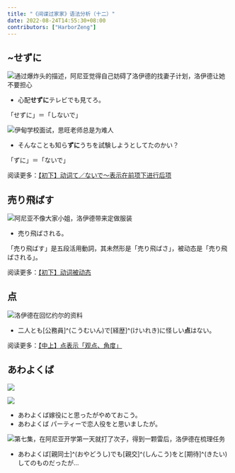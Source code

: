 ```yaml
---
title: "《间谍过家家》语法分析（十二）"
date: 2022-08-24T14:55:30+08:00
contributors: ["HarborZeng"]
---
```


## ~せずに

![通过爆炸头的描述，阿尼亚觉得自己妨碍了洛伊德的找妻子计划，洛伊德让她不要担心](https://tellyouwhat-static-1251995834.cos.ap-chongqing.myqcloud.com/images/image-20220821180311277.png)

- 心配**せずに**テレビでも見てろ。

「せずに」＝「しないで」

![伊甸学校面试，思旺老师总是为难人](https://tellyouwhat-static-1251995834.cos.ap-chongqing.myqcloud.com/images/image-20220824232140147.png)

- そんなことも知ら**ずに**うちを試験しようとしてたのかい？

「ずに」＝「ないで」

阅读更多：[【初下】动词て／ないで～表示在前项下进行后项](/grammar/xbr-p2/动词てないで/)

## 売り飛ばす

![阿尼亚不像大家小姐，洛伊德带来定做服装](https://tellyouwhat-static-1251995834.cos.ap-chongqing.myqcloud.com/images/image-20220821220128805.png)

- 売り飛ばされる。

「売り飛ばす」是五段活用動詞，其未然形是「売り飛ばさ」，被动态是「売り飛ばされる」。

阅读更多：[【初下】动词被动态](/grammar/xbr-p2/动词被动态/)

## 点

![洛伊德在回忆约尔的资料](https://tellyouwhat-static-1251995834.cos.ap-chongqing.myqcloud.com/images/image-20220821220612647.png)

- 二人とも[公務員]^(こうむいん)で[経歴]^(けいれき)に怪しい**点**はない。

阅读更多：[【中上】点表示「观点、角度」](/grammar/xbr-m1/点/)

## あわよくば

![](https://tellyouwhat-static-1251995834.cos.ap-chongqing.myqcloud.com/images/image-20220821223852186.png)

![](https://tellyouwhat-static-1251995834.cos.ap-chongqing.myqcloud.com/images/image-20220821223903387.png)

- ‪あわよくば嫁役にと思ったが‪やめておこう。
- ‪あわよくば パーティーで‪恋人役をと思いましたが。

![第七集，在阿尼亚开学第一天就打了次子，得到一颗雷后，洛伊德在梳理任务](https://tellyouwhat-static-1251995834.cos.ap-chongqing.myqcloud.com/images/image-20220828130419562.png)

- あわよくば[親同士]^(おやどうし)でも[親交]^(しんこう)をと[期待]^(きたい)してのものだったが...
